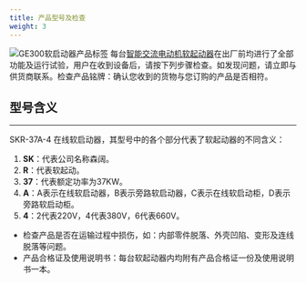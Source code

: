 ```yaml
---
title: 产品型号及检查
weight: 3
---
```

![GE300软启动器产品标签](/images/ge300/16.jpg)
每台[智能交流电动机软起动器](/products/online-soft-starter/)在出厂前均进行了全部功能及运行试验，用户在收到设备后，请按下列步骤检查。如发现问题，请立即与供货商联系。检查产品铭牌：确认您收到的货物与您订购的产品是否相符。

## 型号含义 
* * *

SKR-37A-4 在线软启动器，其型号中的各个部分代表了软起动器的不同含义：

1. **SK**：代表公司名称森阔。
2. **R**：代表软起动。
3. **37**：代表额定功率为37KW。
4. **A**：A表示在线软启动器，B表示旁路软启动器，C表示在线软启动柜，D表示旁路软启动柜。
5. **4**：2代表220V，4代表380V，6代表660V。



- 检查产品是否在运输过程中损伤，如：内部零件脱落、外壳凹陷、变形及连线脱落等问题。  
- 产品合格证及使用说明书：每台软起动器内均附有产品合格证一份及使用说明书一本。   
